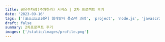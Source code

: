```yaml
---
title: 공유주차장(주차하카) 서비스 | 2차 프로젝트 후기
date: '2023-09-16'
tags: ['[포스코x코딩온] 웹개발자 풀스택 과정', 'project', 'node.js', 'javascript', 'nginx', 'AWS']
draft: false
summary: 2차프로젝트 후기
images: ['/static/images/profile.png']
---
```

